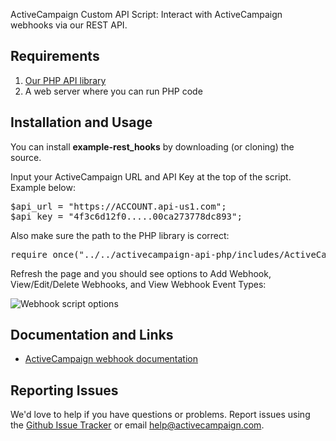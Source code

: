 ActiveCampaign Custom API Script: Interact with ActiveCampaign webhooks via our REST API.

## Requirements

1. [Our PHP API library](https://github.com/ActiveCampaign/activecampaign-api-php)
2. A web server where you can run PHP code

## Installation and Usage

You can install **example-rest_hooks** by downloading (or cloning) the source.

Input your ActiveCampaign URL and API Key at the top of the script. Example below:

<pre>
$api_url = "https://ACCOUNT.api-us1.com";
$api_key = "4f3c6d12f0.....00ca273778dc893";
</pre>

Also make sure the path to the PHP library is correct:

<pre>
require_once("../../activecampaign-api-php/includes/ActiveCampaign.class.php");
</pre>

Refresh the page and you should see options to Add Webhook, View/Edit/Delete Webhooks, and View Webhook Event Types:

![Webhook script options](http://d226aj4ao1t61q.cloudfront.net/8zirqg5sm_screenshot2013-03-06at11.44.28am.jpg)

## Documentation and Links

* [ActiveCampaign webhook documentation](http://www.activecampaign.com/api/webhooks.php)

## Reporting Issues

We'd love to help if you have questions or problems. Report issues using the [Github Issue Tracker](issues) or email help@activecampaign.com.